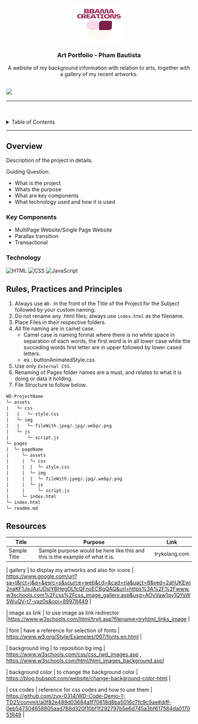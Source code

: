 <a name="readme-top">

<br/>

<br />
<div align="center">
  <a href="https://github.com/zyx-0314/">
  <!-- TODO: If you want to add logo or banner you can add it here -->
    <img src="./assets/img/logo.gif" alt="Bammasaur Creations" width="130" height="100">
  </a>
<!-- TODO: Change Title to the name of the title of your Project -->
  <h3 align="center">Art Portfolio - Pham Bautista</h3>
</div>
<!-- TODO: Make a short description -->
<div align="center">
  A website of my background information with relation to arts, together with a gallery of my recent artworks.
</div>

<br />

<!-- TODO: Change the zyx-0314 into your github username  -->
<!-- TODO: Change the WD-Template-Project into the same name of your folder -->
![](https://visit-counter.vercel.app/counter.png?page=zyx-0314/WD-Template-Project)

---

<br />
<br />

<!-- TODO: If you want to add more layers for your readme -->
<details>
  <summary>Table of Contents</summary>
  <ol>
    <li>
      <a href="#overview">Overview</a>
      <ol>
        <li>
          <a href="#key-components">Key Components</a>
        </li>
        <li>
          <a href="#technology">Technology</a>
        </li>
      </ol>
    </li>
    <li>
      <a href="#rule,-practices-and-principles">Rules, Practices and Principles</a>
    </li>
    <li>
      <a href="#resources">Resources</a>
    </li>
  </ol>
</details>

---

## Overview

<!-- TODO: To be changed -->
<!-- The following are just sample -->
Description of the project in details.

Guiding Question:
- What is the project
- Whats the purpose
- What are key components
- What technology used and how it is used

### Key Components
<!-- TODO: List of Key Components -->
<!-- The following are just sample -->
- MultiPage Website/Single Page Website
- Parallax transition
- Transactional

### Technology
<!-- TODO: List of Technology Used -->
![HTML](https://img.shields.io/badge/HTML-E34F26?style=for-the-badge&logo=html5&logoColor=white)
![CSS](https://img.shields.io/badge/CSS-1572B6?style=for-the-badge&logo=css3&logoColor=white)
![JavaScript](https://img.shields.io/badge/JavaScript-F7DF1E?style=for-the-badge&logo=javascript&logoColor=white)

## Rules, Practices and Principles
1. Always use `WD-` in the front of the Title of the Project for the Subject followed by your custom naming.
2. Do not rename any .html files; always use `index.html` as the filename.
3. Place Files in their respective folders.
4. All file naming are in camel case.
   - Camel case is naming format where there is no white space in separation of each words, the first word is in all lower case while the succeding words first letter are in upper followed by lower cased letters.
   - ex.: buttonAnimatedStyle.css
5. Use only `External CSS`.
6. Renaming of Pages folder names are a must, and relates to what it is doing or data it holding.
7. File Structure to follow below.

```
WD-ProjectName
└─ assets
|   └─ css
|   |   └─ style.css
|   └─ img
|   |   └─ fileWith.jpeg/.jpg/.webp/.png
|   └─ js
|       └─ script.js
└─ pages
|  └─ pageName
|     └─ assets
|     |  └─ css
|     |  |  └─ style.css
|     |  └─ img
|     |  |  └─ fileWith.jpeg/.jpg/.webp/.png
|     |  └─ js
|     |     └─ script.js
|     └─ index.html
└─ index.html
└─ readme.md
```

## Resources

<!-- TODO: Add References -->
| Title | Purpose | Link |
|-|-|-|
| Sample Title | Sample purpose would be here like this and this is the example of what it is. | trykolang.com |

| gallery | to display my artworks and also for icons | https://www.google.com/url?sa=t&rct=j&q=&esrc=s&source=web&cd=&cad=rja&uact=8&ved=2ahUKEwj2naKF1JeJAxUDslYBHegDLfcQFnoECBgQAQ&url=https%3A%2F%2Fwww.w3schools.com%2Fcss%2Fcss_image_gallery.asp&usg=AOvVaw1qy1QYsW5WuQV-t7-yaz0s&opi=89978449 |

| image as link | to use image as link redirector |https://www.w3schools.com/html/tryit.asp?filename=tryhtml_links_image |

| font | have a reference for selection of fonts | https://www.w3.org/Style/Examples/007/fonts.en.html |

| background img | to reposition bg img | https://www.w3schools.com/css/css_rwd_images.asp , https://www.w3schools.com/html/html_images_background.asp|

| background color | to change the background color | https://blog.hubspot.com/website/change-background-color-html |

| css codes | reference for css codes and how to use them | https://github.com/zyx-0314/WD-Code-Demo-1-TD21/commit/a0f82e489d03684a1f70618d8ba5016c7fc9c9ae#diff-0eb547304658805aad788d320f10bf1f292797b5e6d745a3bf617584da017051R49 |
